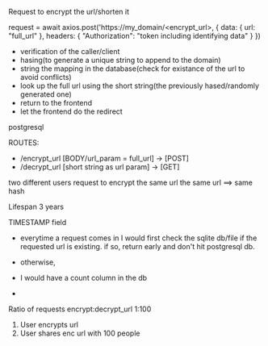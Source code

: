 Request to encrypt the url/shorten it

request = await axios.post('https://my_domain/<encrypt_url>, {
  data: {
    url: "full_url"
  },
  headers: {
    "Authorization":  "token including identifying data"
  }
})

- verification of the caller/client
- hasing(to generate a unique string to append to the domain)
- string the mapping in the database(check for existance of the url to avoid conflicts)
- look up the full url using the short string(the previously hased/randomly generated one)
- return to the frontend
- let the frontend do the redirect

postgresql

ROUTES:
 - /encrypt_url [BODY/url_param = full_url] -> [POST]
 - /decrypt_url [short string as url param] -> [GET]

 two different users request to encrypt the same url
  the same url ==> same hash

  Lifespan 3 years 

  TIMESTAMP field

  - everytime a request comes in I would first check the sqlite db/file if the requested url is existing. if so, return early and don't hit postgresql db.
  - otherwise, 

 - I would have a count column in the db
 - 

 Ratio of requests
 encrypt:decrypt_url
 1:100
 1. User encrypts url
 2. User shares enc url with 100 people